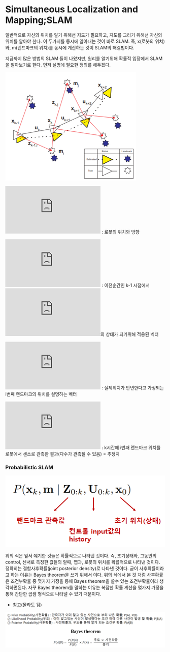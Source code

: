 # Simultaneous Localization and Mapping;SLAM
일반적으로 자신의 위치를 알기 위해선 지도가 필요하고, 지도를 그리기 위해선 자신의 위치를 알아야 한다.
이 두가지를 동시에 알아내는 것이 바로 SLAM. 즉, x(로봇의 위치)와, m(랜드마크의 위치)를 동시에 계산하는 것이 SLAM의 해결법이다.

지금까지 많은 방법의 SLAM 들이 나왔지만, 원리를 알기위해 확률적 입장에서 SLAM을 알아보기로 한다.
먼저 설명에 필요한 정의를 해두겠다.

![](./image/5.png)

![수식](http://latex.codecogs.com/gif.latex?x_k) : 로봇의 위치와 방향

![수식](http://latex.codecogs.com/gif.latex?u_k) : 이전순간인 k-1 시점에서 ![수식](http://latex.codecogs.com/gif.latex?x_k)의 상태가 되기위해 적용된 벡터

![수식](http://latex.codecogs.com/gif.latex?m_i) : 실제위치가 안변한다고 가정되는 i번째 랜드마크의 위치를 설명하는 벡터

![수식](http://latex.codecogs.com/gif.latex?z_ik) : k시간에 i번째 랜드마크 위치를 로봇에서 센소로 관측한 결과(다수가 관측될 수 있음) = 추정치


### Probabilistic SLAM

![](./image/6.png)

위의 식은 앞서 얘기한 것들은 확률적으로 나타낸 것이다. 즉, 초기상태와, 그동안의 control, 센서로 측정한 값들의 알때, 맵과, 로봇의 위치를 확률적으로 나타낸 것이다. 정확히는 결합사후확률(joint posterior density)로 나타낸 것이다. 굳이 사후확률이라고 하는 이유는 Bayes theorem을 쓰기 위해서 이다. 위의 식에서 본 것 처럼 사후확률은 조건부확률 중 몇가지 가정을 통해 Bayes theorem을 쓸수 있는 조건부확률이라 생각하면된다. 자꾸 Bayes theorem를 말하는 이유는 복잡한 확률 계산을 몇가지 가정을 통해 간단한 곱셈 형식으로 나타낼 수 있기 때문이다.

* 참고(몰라도 됨)

![](./image/7.png)
